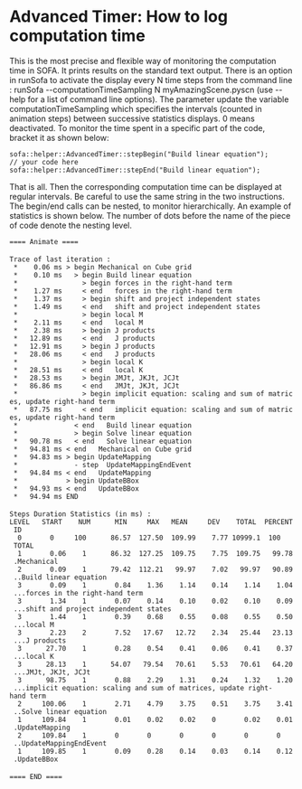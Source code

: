 Advanced Timer: How to log computation time
===========================================

This is the most precise and flexible way of monitoring the computation
time in SOFA. It prints results on the standard text output. There is an
option in runSofa to activate the display every N time steps from the command line : runSofa --computationTimeSampling N myAmazingScene.pyscn (use
--help for a list of command line options). The parameter update the
variable computationTimeSampling which specifies the intervals (counted
in animation steps) between successive statistics displays. 0 means
deactivated. To monitor the time spent in a specific part of the code,
bracket it as shown below:

`sofa::helper::AdvancedTimer::stepBegin("Build linear equation");`\
`// your code here`\
`sofa::helper::AdvancedTimer::stepEnd("Build linear equation");`

That is all. Then the corresponding computation time can be displayed at
regular intervals. Be careful to use the same string in the two
instructions. The begin/end calls can be nested, to monitor
hierarchically. An example of statistics is shown below. The number of
dots before the name of the piece of code denote the nesting level.

`==== Animate ====`\
\
`Trace of last iteration :`\
` *    0.06 ms > begin Mechanical on Cube grid`\
` *    0.10 ms   > begin Build linear equation`\
` *                > begin forces in the right-hand term`\
` *    1.27 ms     < end   forces in the right-hand term`\
` *    1.37 ms     > begin shift and project independent states`\
` *    1.49 ms     < end   shift and project independent states`\
` *                > begin local M`\
` *    2.11 ms     < end   local M`\
` *    2.38 ms     > begin J products`\
` *   12.89 ms     < end   J products`\
` *   12.91 ms     > begin J products`\
` *   28.06 ms     < end   J products`\
` *                > begin local K`\
` *   28.51 ms     < end   local K`\
` *   28.53 ms     > begin JMJt, JKJt, JCJt`\
` *   86.86 ms     < end   JMJt, JKJt, JCJt`\
` *                > begin implicit equation: scaling and sum of matrices, update right-hand term `\
` *   87.75 ms     < end   implicit equation: scaling and sum of matrices, update right-hand term `\
` *              < end   Build linear equation`\
` *              > begin Solve linear equation`\
` *   90.78 ms   < end   Solve linear equation`\
` *   94.81 ms < end   Mechanical on Cube grid`\
` *   94.83 ms > begin UpdateMapping`\
` *              - step  UpdateMappingEndEvent`\
` *   94.84 ms < end   UpdateMapping`\
` *            > begin UpdateBBox`\
` *   94.93 ms < end   UpdateBBox`\
` *   94.94 ms END`\
\
`Steps Duration Statistics (in ms) :`\
`LEVEL   START    NUM      MIN     MAX   MEAN     DEV    TOTAL  PERCENT ID`\
`  0       0     100      86.57  127.50  109.99    7.77 10999.1  100    TOTAL`\
`  1       0.06    1      86.32  127.25  109.75    7.75  109.75   99.78 .Mechanical`\
`  2       0.09    1      79.42  112.21   99.97    7.02   99.97   90.89 ..Build linear equation`\
`  3       0.09    1       0.84    1.36    1.14    0.14    1.14    1.04 ...forces in the right-hand term`\
`  3       1.34    1       0.07    0.14    0.10    0.02    0.10    0.09 ...shift and project independent states`\
`  3       1.44    1       0.39    0.68    0.55    0.08    0.55    0.50 ...local M`\
`  3       2.23    2       7.52   17.67   12.72    2.34   25.44   23.13 ...J products`\
`  3      27.70    1       0.28    0.54    0.41    0.06    0.41    0.37 ...local K`\
`  3      28.13    1      54.07   79.54   70.61    5.53   70.61   64.20 ...JMJt, JKJt, JCJt`\
`  3      98.75    1       0.88    2.29    1.31    0.24    1.32    1.20 ...implicit equation: scaling and sum of matrices, update right-hand term `\
`  2     100.06    1       2.71    4.79    3.75    0.51    3.75    3.41 ..Solve linear equation`\
`  1     109.84    1       0.01    0.02    0.02    0       0.02    0.01 .UpdateMapping`\
`  2     109.84    1       0       0       0       0       0       0    ..UpdateMappingEndEvent`\
`  1     109.85    1       0.09    0.28    0.14    0.03    0.14    0.12 .UpdateBBox`\
\
`==== END ====`
